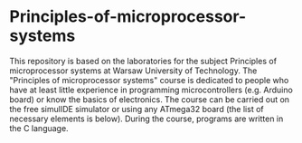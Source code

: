 # Principles-of-microprocessor-systems
This repository is based on the laboratories for the subject Principles of microprocessor systems at Warsaw University of Technology.
The "Principles of microprocessor systems" course is dedicated to people who have at least little experience in programming microcontrollers (e.g. Arduino board) or know the basics of electronics. The course can be carried out on the free simulIDE simulator or using any ATmega32 board (the list of necessary elements is below).
During the course, programs are written in the C language.
